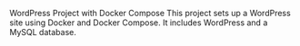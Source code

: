 WordPress Project with Docker Compose
This project sets up a WordPress site using Docker and Docker Compose. It includes WordPress and a MySQL database.
